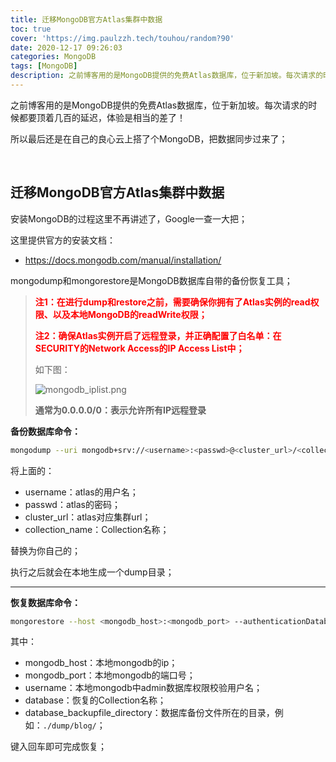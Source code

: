 ```yaml
---
title: 迁移MongoDB官方Atlas集群中数据
toc: true
cover: 'https://img.paulzzh.tech/touhou/random?90'
date: 2020-12-17 09:26:03
categories: MongoDB
tags: [MongoDB]
description: 之前博客用的是MongoDB提供的免费Atlas数据库，位于新加坡。每次请求的时候都要顶着几百的延迟，体验是相当的差了！所以最后还是在自己的良心云上搭了个MongoDB，把数据同步过来了；
---
```


之前博客用的是MongoDB提供的免费Atlas数据库，位于新加坡。每次请求的时候都要顶着几百的延迟，体验是相当的差了！

所以最后还是在自己的良心云上搭了个MongoDB，把数据同步过来了；

<br/>

<!--more-->

## **迁移MongoDB官方Atlas集群中数据**

安装MongoDB的过程这里不再讲述了，Google一查一大把；

这里提供官方的安装文档：

-   https://docs.mongodb.com/manual/installation/

mongodump和mongorestore是MongoDB数据库自带的备份恢复工具；

>   <font color="#f00">**注1：在进行dump和restore之前，需要确保你拥有了Atlas实例的read权限、以及本地MongoDB的readWrite权限；**</font>
>
>   <font color="#f00">**注2：确保Atlas实例开启了远程登录，并正确配置了白名单：在SECURITY的Network Access的IP Access List中；**</font>
>
>   如下图：
>
>   ![mongodb_iplist.png](https://cdn.jsdelivr.net/gh/jasonkayzk/blog_static@master/images/mongodb_iplist.png)
>
>   **通常为0.0.0.0/0：表示允许所有IP远程登录**

**备份数据库命令：**

```bash
mongodump --uri mongodb+srv://<username>:<passwd>@<cluster_url>/<collection_name>
```

将上面的：

-   username：atlas的用户名；
-   passwd：atlas的密码；
-   cluster_url：atlas对应集群url；
-   collection_name：Collection名称；

替换为你自己的；

执行之后就会在本地生成一个dump目录；

****

**恢复数据库命令：**

```bash
mongorestore --host <mongodb_host>:<mongodb_port> --authenticationDatabase admin -u <username> -d <database> <database_backupfile_directory>
```

其中：

-   mongodb_host：本地mongodb的ip；
-   mongodb_port：本地mongodb的端口号；
-   username：本地mongodb中admin数据库权限校验用户名；
-   database：恢复的Collection名称；
-   database_backupfile_directory：数据库备份文件所在的目录，例如：`./dump/blog/`；

键入回车即可完成恢复；

<br/>